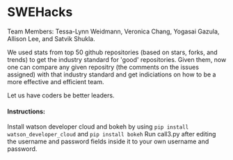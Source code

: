 # SWEHacks
Team Members: Tessa-Lynn Weidmann, Veronica Chang, Yogasai Gazula, Allison Lee, and Satvik Shukla.

We used stats from top 50 github repositories (based on stars, forks, and trends) to get the industry standard for 'good' repositories. Given them, now one can compare any given repositry (the comments on the issues assigned) with that industry standard and get indiciations on how to be a more effective and efficient team.

Let us have coders be better leaders.

#### Instructions:
Install watson developer cloud and bokeh by using `pip install watson_developer_cloud` and `pip install bokeh`
Run call3.py after editing the username and password fields inside it to your own username and password.
